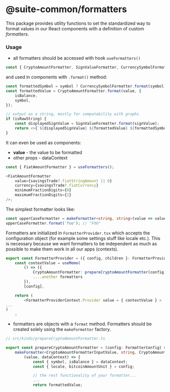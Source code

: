 # @suite-common/formatters

This package provides utility functions to set the standardized way to format values in our React components with a definition of custom _formatters_.

### Usage

-   all formatters should be accessed with hook `useFormatters()`

```typescript
const { CryptoAmountFormatter, SignValueFormatter, CurrencySymbolFormatter } = useFormatters();
```

and used in components with `.format()` method:

```typescript
const formattedSymbol = symbol ? CurrencySymbolFormatter.format(symbol) : '';
const formattedValue = CryptoAmountFormatter.format(value, {
    isBalance,
    symbol,
});

// output as a string, mostly for compatability with graphs
if (isRawString) {
    const displayedSignValue = SignValueFormatter.format(signValue);
    return <>{`${displayedSignValue} ${formattedValue} ${formattedSymbol}`}</>;
}
```

It can even be used as components:

-   **value** - the value to be formatted
-   other props - dataContext

```typescript
const { FiatAmountFormatter } = useFormatters();

<FiatAmountFormatter
    value={savingsTrade?.fiatStringAmount || 0}
    currency={savingsTrade?.fiatCurrency}
    minimumFractionDigits={0}
    maximumFractionDigits={2}
/>;
```

The simplest formatter looks like:

```typescript
const upperCaseFormatter = makeFormatter<string, string>(value => value.toUpperCase());
upperCaseFormatter.format('foo'); // "FOO"
```

Formatters are initialized in `FormatterProvider.tsx` which accepts the configuration object (for example some settings stuff like locale etc.). This is necessary because we want formatters to be independent as much as possible to make them work in all our apps (contexts).

```typescript
export const FormatterProvider = ({ config, children }: FormatterProviderProps) => {
    const contextValue = useMemo(
        () => ({
            CryptoAmountFormatter: prepareCryptoAmountFormatter(config),
            ....another formatters
        }),
        [config],

    return (
        <FormatterProviderContext.Provider value = { contextValue } >
...
)
    ;
```

-   formatters are objects with a `format` method. Formatters should be created solely using the `makeFormatter` factory.

```typescript
// src/kinds/prepareCryptoAmountFormatter.ts

export const prepareCryptoAmountFormatter = (config: FormatterConfig) =>
    makeFormatter<CryptoAmountFormatterInputValue, string, CryptoAmountFormatterDataContext>(
        (value, dataContext) => {
            const { symbol, isBalance } = dataContext;
            const { locale, bitcoinAmountUnit } = config;

            // the rest functionality of your formatter...
            ...
            return formattedValue;
```

